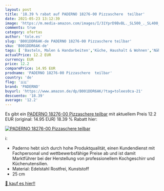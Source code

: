 ```yaml
---
layout: post
title: '18.39 % rabat auf PADERNO 18276-00 Pizzaschere  teilbar'
date: 2021-05-23 13:12:39
image: 'https://m.media-amazon.com/images/I/31YprD9BvBL._SL500_._SL400_.jpg'
comments: true
category: ofertas
author: 'tole.es'
slug: 'B001DDR6AK-de PADERNO 18276-00 Pizzaschere teilbar'
sku: 'B001DDR6AK-de'
tags: [ 'Basteln, Malen & Handarbeiten','Küche, Haushalt & Wohnen','Nähen & Stoffe','Nähzubehör','Reißverschlüsse','paderno', ]
actualPrice: 12.2 EUR
currency: EUR
price: 12.2
comparePrice: 14.95 EUR
prodname: 'PADERNO 18276-00 Pizzaschere  teilbar'
country: 'de'
flag: '🇩🇪'
brand: 'PADERNO'
buyurl: 'https://www.amazon.de/dp/B001DDR6AK/?tag=tolees0ca-21'
descuento: '18.39'
average: '12.2'
---
```


Es gibt ein [PADERNO 18276-00 Pizzaschere  teilbar](https://www.amazon.de/dp/B001DDR6AK/?tag=tolees0ca-21) mit aktuellem Preis 12.2 EUR (original: 14.95 EUR) 18.39 % Rabatt hier:

[![PADERNO 18276-00 Pizzaschere  teilbar](https://m.media-amazon.com/images/I/31YprD9BvBL._SL500_._SL400_.jpg)](https://www.amazon.de/dp/B001DDR6AK/?tag=tolees0ca-21)

ℹ️:

- Paderno hebt sich durch hohe Produktqualität, einen Kundendienst mit Fachpersonal und wettbewerbsfähige Preise ab und ist damit Marktführer bei der Herstellung von professionellem Kochgeschirr und Küchenutensilien.
- Material: Edelstahl Rostfrei, Kunststoff
- 25 cm

[🛒 kauf es hier!!](https://www.amazon.de/dp/B001DDR6AK/?tag=tolees0ca-21)
